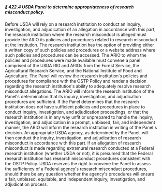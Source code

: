 ##### § 422.4 USDA Panel to determine appropriateness of research misconduct policy. #####

Before USDA will rely on a research institution to conduct an inquiry, investigation, and adjudication of an allegation in accordance with this part, the research institution where the research misconduct is alleged must provide the ARIO its policies and procedures related to research misconduct at the institution. The research institution has the option of providing either a written copy of such policies and procedures or a website address where such policies and procedures can be accessed. The ARIO to whom the policies and procedures were made available must convene a panel comprised of the USDA RIO and ARIOs from the Forest Service, the Agricultural Research Service, and the National Institute of Food and Agriculture. The Panel will review the research institution's policies and procedures for compliance with the OSTP Policy and render a decision regarding the research institution's ability to adequately resolve research misconduct allegations. The ARIO will inform the research institution of the Panel's determination that its inquiry, investigation, and adjudication procedures are sufficient. If the Panel determines that the research institution does not have sufficient policies and procedures in place to conduct inquiry, investigation, and adjudication proceedings, or that the research institution is in any way unfit or unprepared to handle the inquiry, investigation, and adjudication in a prompt, unbiased, fair, and independent manner, the ARIO will inform the research institution in writing of the Panel's decision. An appropriate USDA agency, as determined by the Panel, will then conduct the inquiry, investigation, and adjudication of research misconduct in accordance with this part. If an allegation of research misconduct is made regarding extramural research conducted at a Federal research institution (whether USDA or not), it is presumed that the Federal research institution has research misconduct procedures consistent with the OSTP Policy. USDA reserves the right to convene the Panel to assess the sufficiency of a Federal agency's research misconduct procedures, should there be any question whether the agency's procedures will ensure a fair, unbiased, equitable, and independent inquiry, investigation, and adjudication process.